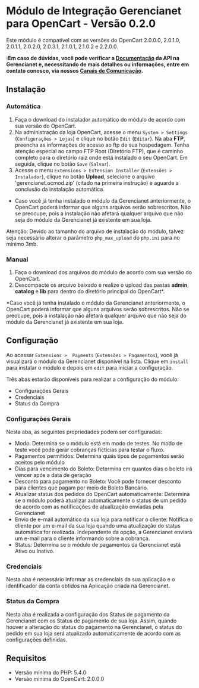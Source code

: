 # Módulo de Integração Gerencianet para OpenCart - Versão 0.2.0 #

Este módulo é compatível com as versões do OpenCart 2.0.0.0, 2.0.1.0, 2.0.1.1, 2.0.2.0, 2.0.3.1, 2.1.0.1, 2.1.0.2 e 2.2.0.0.

**:Em caso de dúvidas, você pode verificar a [Documentação](https://docs.gerencianet.com.br) da API na Gerencianet e, necessitando de mais detalhes ou informações, entre em contato conosco, via nossos [Canais de Comunicação](https://gerencianet.com.br/central-de-ajuda).**

## Instalação

### Automática

1. Faça o download do instalador automático do módulo de acordo com sua versão do OpenCart.
2. Na administração da loja OpenCart, acesse o menu `System > Settings` (`Configurações > Lojas`) e clique no botão `Edit` (`Editar`). Na aba **FTP**, preencha as informações de acesso ao ftp de sua hospedagem. Tenha atenção especial ao campo FTP Root (Diretório FTP), que é caminho completo para o diretório raiz onde está instalado o seu OpenCart. Em seguida, clique no botão `Save` (`Salvar`).
3. Acesse o menu `Extensions > Extension Installer` (`Extensões > Instalador`), clique no botão **Upload**, selecione o arquivo 'gerencianet.ocmod.zip' (citado na primeira instrução) e aguarde a conclusão da instalação automática.

* Caso você já tenha instalado o módulo da Gerencianet anteriormente, o OpenCart poderá informar que alguns arquivos serão sobrescritos. Não se preocupe, pois a instalação não afetará qualquer arquivo que não seja do módulo da Gerencianet já existente em sua loja.

Atenção: Devido ao tamanho do arquivo de instalação do módulo, talvez seja necessário alterar o parâmetro `php_max_upload` do `php.ini` para no mínimo 3mb.


### Manual

1. Faça o download dos arquivos do módulo de acordo com sua versão do OpenCart.
2. Descompacte os arquivo baixado e realize o upload das pastas **admin**, **catalog** e **lib** para dentro do diretório principal do OpenCart*.

*Caso você já tenha instalado o módulo da Gerencianet anteriormente, o OpenCart poderá informar que alguns arquivos serão sobrescritos. Não se preocupe, pois a instalação não afetará qualquer arquivo que não seja do módulo da Gerencianet já existente em sua loja.


## Configuração

Ao acessar `Extensions >  Payments` (`Extensões > Pagamentos`), você já visualizará o módulo da Gerencianet disponível na lista. Clique em `install` para instalar o módulo e depois em `edit` para iniciar a configuração.

Três abas estarão disponíveis para realizar a configuração do módulo:

* Configurações Gerais
* Credenciais
* Status da Compra

### Configurações Gerais

Nesta aba, as seguintes propriedades podem ser configuradas:
* Modo: Determina se o módulo está em modo de testes. No modo de teste você pode gerar cobranças fictícias para testar o fluxo.
* Pagamentos permitidos: Determina quais tipos de pagamentos serão aceitos pelo módulo
* Dias para vencimento do Boleto: Determina em quantos dias o boleto irá vencer após a data de geração
* Desconto para pagamento no Boleto: Você pode fornecer desconto para clientes que pagam por meio de Boleto Bancário.
* Atualizar status dos pedidos do OpenCart automaticamente: Determina se o módulo poderá atualizar automaticamente o status de um pedido de acordo com as notificações de atualização enviadas pela Gerencianet
* Envio de e-mail automático da sua loja para notificar o cliente: Notifica o cliente por um e-mail da sua loja quando uma atualização do status automática for realizada. Independente da opção, a Gerencianet enviará um e-mail para o cliente informando sobre a cobrança.
* Status: Determina se o módulo de pagamentos da Gerencianet está Ativo ou Inativo.

### Credenciais

Nesta aba é necessário informar as credenciais da sua aplicação e o identificador da conta obtidos na Aplicação criada na Gerencianet.

### Status da Compra

Nesta aba é realizada a configuração dos Status de pagamento da Gerencianet com os Status de pagamento de sua loja. Assim, quando houver a alteração do status do pagamento na Gerencianet,  o status do pedido em sua loja será atualizado automaticamente de acordo com as configurações definidas.

## Requisitos

* Versão mínima do PHP: 5.4.0
* Versão mínima do OpenCart: 2.0.0.0
